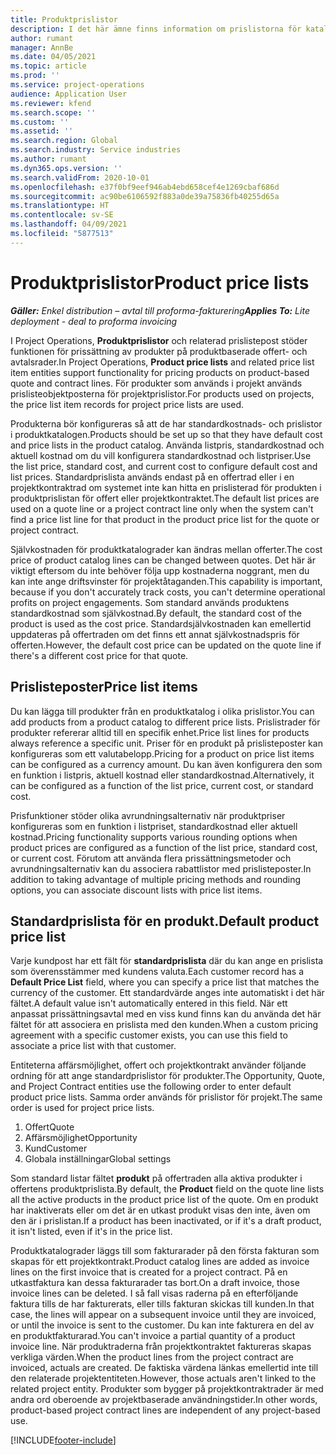 ```yaml
---
title: Produktprislistor
description: I det här ämne finns information om prislistorna för katalogpriser som används för projektofferter och kontrakt.
author: rumant
manager: AnnBe
ms.date: 04/05/2021
ms.topic: article
ms.prod: ''
ms.service: project-operations
audience: Application User
ms.reviewer: kfend
ms.search.scope: ''
ms.custom: ''
ms.assetid: ''
ms.search.region: Global
ms.search.industry: Service industries
ms.author: rumant
ms.dyn365.ops.version: ''
ms.search.validFrom: 2020-10-01
ms.openlocfilehash: e37f0bf9eef946ab4ebd658cef4e1269cbaf686d
ms.sourcegitcommit: ac90be6106592f883a0de39a75836fb40255d65a
ms.translationtype: HT
ms.contentlocale: sv-SE
ms.lasthandoff: 04/09/2021
ms.locfileid: "5877513"
---
```

# <a name="product-price-lists"></a><span data-ttu-id="98302-103">Produktprislistor</span><span class="sxs-lookup"><span data-stu-id="98302-103">Product price lists</span></span>

<span data-ttu-id="98302-104">_**Gäller:** Enkel distribution – avtal till proforma-fakturering_</span><span class="sxs-lookup"><span data-stu-id="98302-104">_**Applies To:** Lite deployment - deal to proforma invoicing_</span></span>

 <span data-ttu-id="98302-105">I Project Operations, **Produktprislistor** och relaterad prislistepost stöder funktionen för prissättning av produkter på produktbaserade offert- och avtalsrader.</span><span class="sxs-lookup"><span data-stu-id="98302-105">In Project Operations, **Product price lists** and related price list item entities support functionality for pricing products on product-based quote and contract lines.</span></span> <span data-ttu-id="98302-106">För produkter som används i projekt används prislisteobjektposterna för projektprislistor.</span><span class="sxs-lookup"><span data-stu-id="98302-106">For products used on projects, the price list item records for project price lists are used.</span></span> 

<span data-ttu-id="98302-107">Produkterna bör konfigureras så att de har standardkostnads- och prislistor i produktkatalogen.</span><span class="sxs-lookup"><span data-stu-id="98302-107">Products should be set up so that they have default cost and price lists in the product catalog.</span></span> <span data-ttu-id="98302-108">Använda listpris, standardkostnad och aktuell kostnad om du vill konfigurera standardkostnad och listpriser.</span><span class="sxs-lookup"><span data-stu-id="98302-108">Use the list price, standard cost, and current cost to configure default cost and list prices.</span></span> <span data-ttu-id="98302-109">Standardprislista används endast på en offertrad eller i en projektkontraktrad om systemet inte kan hitta en prislisterad för produkten i produktprislistan för offert eller projektkontraktet.</span><span class="sxs-lookup"><span data-stu-id="98302-109">The default list prices are used on a quote line or a project contract line only when the system can't find a price list line for that product in the product price list for the quote or project contract.</span></span>

<span data-ttu-id="98302-110">Självkostnaden för produktkatalograder kan ändras mellan offerter.</span><span class="sxs-lookup"><span data-stu-id="98302-110">The cost price of product catalog lines can be changed between quotes.</span></span> <span data-ttu-id="98302-111">Det här är viktigt eftersom du inte behöver följa upp kostnaderna noggrant, men du kan inte ange driftsvinster för projektåtaganden.</span><span class="sxs-lookup"><span data-stu-id="98302-111">This capability is important, because if you don't accurately track costs, you can't determine operational profits on project engagements.</span></span> <span data-ttu-id="98302-112">Som standard används produktens standardkostnad som självkostnad.</span><span class="sxs-lookup"><span data-stu-id="98302-112">By default, the standard cost of the product is used as the cost price.</span></span> <span data-ttu-id="98302-113">Standardsjälvkostnaden kan emellertid uppdateras på offertraden om det finns ett annat självkostnadspris för offerten.</span><span class="sxs-lookup"><span data-stu-id="98302-113">However, the default cost price can be updated on the quote line if there's a different cost price for that quote.</span></span>

## <a name="price-list-items"></a><span data-ttu-id="98302-114">Prislisteposter</span><span class="sxs-lookup"><span data-stu-id="98302-114">Price list items</span></span>

<span data-ttu-id="98302-115">Du kan lägga till produkter från en produktkatalog i olika prislistor.</span><span class="sxs-lookup"><span data-stu-id="98302-115">You can add products from a product catalog to different price lists.</span></span> <span data-ttu-id="98302-116">Prislistrader för produkter refererar alltid till en specifik enhet.</span><span class="sxs-lookup"><span data-stu-id="98302-116">Price list lines for products always reference a specific unit.</span></span> <span data-ttu-id="98302-117">Priser för en produkt på prislisteposter kan konfigureras som ett valutabelopp.</span><span class="sxs-lookup"><span data-stu-id="98302-117">Pricing for a product on price list items can be configured as a currency amount.</span></span> <span data-ttu-id="98302-118">Du kan även konfigurera den som en funktion i listpris, aktuell kostnad eller standardkostnad.</span><span class="sxs-lookup"><span data-stu-id="98302-118">Alternatively, it can be configured as a function of the list price, current cost, or standard cost.</span></span>

<span data-ttu-id="98302-119">Prisfunktioner stöder olika avrundningsalternativ när produktpriser konfigureras som en funktion i listpriset, standardkostnad eller aktuell kostnad.</span><span class="sxs-lookup"><span data-stu-id="98302-119">Pricing functionality supports various rounding options when product prices are configured as a function of the list price, standard cost, or current cost.</span></span> <span data-ttu-id="98302-120">Förutom att använda flera prissättningsmetoder och avrundningsalternativ kan du associera rabattlistor med prislisteposter.</span><span class="sxs-lookup"><span data-stu-id="98302-120">In addition to taking advantage of multiple pricing methods and rounding options, you can associate discount lists with price list items.</span></span> 

 
## <a name="default-product-price-list"></a><span data-ttu-id="98302-121">Standardprislista för en produkt.</span><span class="sxs-lookup"><span data-stu-id="98302-121">Default product price list</span></span>
<span data-ttu-id="98302-122">Varje kundpost har ett fält för **standardprislista** där du kan ange en prislista som överensstämmer med kundens valuta.</span><span class="sxs-lookup"><span data-stu-id="98302-122">Each customer record has a **Default Price List** field, where you can specify a price list that matches the currency of the customer.</span></span> <span data-ttu-id="98302-123">Ett standardvärde anges inte automatiskt i det här fältet.</span><span class="sxs-lookup"><span data-stu-id="98302-123">A default value isn't automatically entered in this field.</span></span> <span data-ttu-id="98302-124">När ett anpassat prissättningsavtal med en viss kund finns kan du använda det här fältet för att associera en prislista med den kunden.</span><span class="sxs-lookup"><span data-stu-id="98302-124">When a custom pricing agreement with a specific customer exists, you can use this field to associate a price list with that customer.</span></span>

<span data-ttu-id="98302-125">Entiteterna affärsmöjlighet, offert och projektkontrakt använder följande ordning för att ange standardprislistor för produkter.</span><span class="sxs-lookup"><span data-stu-id="98302-125">The Opportunity, Quote, and Project Contract entities use the following order to enter default product price lists.</span></span> <span data-ttu-id="98302-126">Samma order används för prislistor för projekt.</span><span class="sxs-lookup"><span data-stu-id="98302-126">The same order is used for project price lists.</span></span>

1.  <span data-ttu-id="98302-127">Offert</span><span class="sxs-lookup"><span data-stu-id="98302-127">Quote</span></span>
2.  <span data-ttu-id="98302-128">Affärsmöjlighet</span><span class="sxs-lookup"><span data-stu-id="98302-128">Opportunity</span></span>
3.  <span data-ttu-id="98302-129">Kund</span><span class="sxs-lookup"><span data-stu-id="98302-129">Customer</span></span>
4.  <span data-ttu-id="98302-130">Globala inställningar</span><span class="sxs-lookup"><span data-stu-id="98302-130">Global settings</span></span> 

<span data-ttu-id="98302-131">Som standard listar fältet **produkt** på offertraden alla aktiva produkter i offertens produktprislista.</span><span class="sxs-lookup"><span data-stu-id="98302-131">By default, the **Product** field on the quote line lists all the active products in the product price list of the quote.</span></span> <span data-ttu-id="98302-132">Om en produkt har inaktiverats eller om det är en utkast produkt visas den inte, även om den är i prislistan.</span><span class="sxs-lookup"><span data-stu-id="98302-132">If a product has been inactivated, or if it's a draft product, it isn't listed, even if it's in the price list.</span></span> 

<span data-ttu-id="98302-133">Produktkatalograder läggs till som fakturarader på den första fakturan som skapas för ett projektkontrakt.</span><span class="sxs-lookup"><span data-stu-id="98302-133">Product catalog lines are added as invoice lines on the first invoice that is created for a project contract.</span></span> <span data-ttu-id="98302-134">På en utkastfaktura kan dessa fakturarader tas bort.</span><span class="sxs-lookup"><span data-stu-id="98302-134">On a draft invoice, those invoice lines can be deleted.</span></span> <span data-ttu-id="98302-135">I så fall visas raderna på en efterföljande faktura tills de har fakturerats, eller tills fakturan skickas till kunden.</span><span class="sxs-lookup"><span data-stu-id="98302-135">In that case, the lines will appear on a subsequent invoice until they are invoiced, or until the invoice is sent to the customer.</span></span> <span data-ttu-id="98302-136">Du kan inte fakturera en del av en produktfakturarad.</span><span class="sxs-lookup"><span data-stu-id="98302-136">You can't invoice a partial quantity of a product invoice line.</span></span> <span data-ttu-id="98302-137">När produktraderna från projektkontraktet faktureras skapas verkliga värden.</span><span class="sxs-lookup"><span data-stu-id="98302-137">When the product lines from the project contract are invoiced, actuals are created.</span></span> <span data-ttu-id="98302-138">De faktiska värdena länkas emellertid inte till den relaterade projektentiteten.</span><span class="sxs-lookup"><span data-stu-id="98302-138">However, those actuals aren't linked to the related project entity.</span></span> <span data-ttu-id="98302-139">Produkter som bygger på projektkontraktrader är med andra ord oberoende av projektbaserade användningstider.</span><span class="sxs-lookup"><span data-stu-id="98302-139">In other words, product-based project contract lines are independent of any project-based use.</span></span> 


[!INCLUDE[footer-include](../includes/footer-banner.md)]
